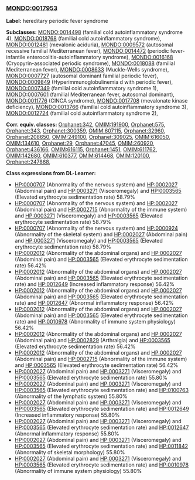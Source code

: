 
### [MONDO:0017953](http://purl.obolibrary.org/obo/MONDO_0017953)
**Label:** hereditary periodic fever syndrome

**Subclasses:** [MONDO:0014498](http://purl.obolibrary.org/obo/MONDO_0014498) (familial cold autoinflammatory syndrome 4), [MONDO:0018768](http://purl.obolibrary.org/obo/MONDO_0018768) (familial cold autoinflammatory syndrome), [MONDO:0012481](http://purl.obolibrary.org/obo/MONDO_0012481) (mevalonic aciduria), [MONDO:0009572](http://purl.obolibrary.org/obo/MONDO_0009572) (autosomal recessive familial Mediterranean fever), [MONDO:0014472](http://purl.obolibrary.org/obo/MONDO_0014472) (periodic fever-infantile enterocolitis-autoinflammatory syndrome), [MONDO:0016168](http://purl.obolibrary.org/obo/MONDO_0016168) (Cryopyrin-associated periodic syndrome), [MONDO:0018088](http://purl.obolibrary.org/obo/MONDO_0018088) (familial Mediterranean fever), [MONDO:0008633](http://purl.obolibrary.org/obo/MONDO_0008633) (Muckle-Wells syndrome), [MONDO:0007727](http://purl.obolibrary.org/obo/MONDO_0007727) (autosomal dominant familial periodic fever), [MONDO:0009849](http://purl.obolibrary.org/obo/MONDO_0009849) (Hyperimmunoglobulinemia d with periodic fever), [MONDO:0007349](http://purl.obolibrary.org/obo/MONDO_0007349) (familial cold autoinflammatory syndrome 1), [MONDO:0007601](http://purl.obolibrary.org/obo/MONDO_0007601) (familial Mediterranean fever, autosomal dominant), [MONDO:0011776](http://purl.obolibrary.org/obo/MONDO_0011776) (CINCA syndrome), [MONDO:0017708](http://purl.obolibrary.org/obo/MONDO_0017708) (mevalonate kinase deficiency), [MONDO:0013766](http://purl.obolibrary.org/obo/MONDO_0013766) (familial cold autoinflammatory syndrome 3), [MONDO:0012724](http://purl.obolibrary.org/obo/MONDO_0012724) (familial cold autoinflammatory syndrome 2), 

**Corr. equiv. classes:** [Orphanet:342](http://www.orpha.net/ORDO/Orphanet_342), [OMIM:191900](http://purl.obolibrary.org/obo/OMIM_191900), [Orphanet:575](http://www.orpha.net/ORDO/Orphanet_575), [Orphanet:343](http://www.orpha.net/ORDO/Orphanet_343), [Orphanet:300359](http://www.orpha.net/ORDO/Orphanet_300359), [OMIM:607115](http://purl.obolibrary.org/obo/OMIM_607115), [Orphanet:32960](http://www.orpha.net/ORDO/Orphanet_32960), [Orphanet:208650](http://www.orpha.net/ORDO/Orphanet_208650), [OMIM:249100](http://purl.obolibrary.org/obo/OMIM_249100), [Orphanet:309025](http://www.orpha.net/ORDO/Orphanet_309025), [OMIM:616050](http://purl.obolibrary.org/obo/OMIM_616050), [OMIM:134610](http://purl.obolibrary.org/obo/OMIM_134610), [Orphanet:29](http://www.orpha.net/ORDO/Orphanet_29), [Orphanet:47045](http://www.orpha.net/ORDO/Orphanet_47045), [OMIM:260920](http://purl.obolibrary.org/obo/OMIM_260920), [Orphanet:436166](http://www.orpha.net/ORDO/Orphanet_436166), [OMIM:616115](http://purl.obolibrary.org/obo/OMIM_616115), [Orphanet:1451](http://www.orpha.net/ORDO/Orphanet_1451), [OMIM:611762](http://purl.obolibrary.org/obo/OMIM_611762), [OMIM:142680](http://purl.obolibrary.org/obo/OMIM_142680), [OMIM:610377](http://purl.obolibrary.org/obo/OMIM_610377), [OMIM:614468](http://purl.obolibrary.org/obo/OMIM_614468), [OMIM:120100](http://purl.obolibrary.org/obo/OMIM_120100), [Orphanet:247868](http://www.orpha.net/ORDO/Orphanet_247868), 

**Class expressions from DL-Learner:**

- [HP:0000707](http://purl.obolibrary.org/obo/HP_0000707) (Abnormality of the nervous system) and [HP:0002027](http://purl.obolibrary.org/obo/HP_0002027) (Abdominal pain) and [HP:0003271](http://purl.obolibrary.org/obo/HP_0003271) (Visceromegaly) and [HP:0003565](http://purl.obolibrary.org/obo/HP_0003565) (Elevated erythrocyte sedimentation rate) 58.79%
- [HP:0000707](http://purl.obolibrary.org/obo/HP_0000707) (Abnormality of the nervous system) and [HP:0002027](http://purl.obolibrary.org/obo/HP_0002027) (Abdominal pain) and [HP:0002715](http://purl.obolibrary.org/obo/HP_0002715) (Abnormality of the immune system) and [HP:0003271](http://purl.obolibrary.org/obo/HP_0003271) (Visceromegaly) and [HP:0003565](http://purl.obolibrary.org/obo/HP_0003565) (Elevated erythrocyte sedimentation rate) 58.79%
- [HP:0000707](http://purl.obolibrary.org/obo/HP_0000707) (Abnormality of the nervous system) and [HP:0000924](http://purl.obolibrary.org/obo/HP_0000924) (Abnormality of the skeletal system) and [HP:0002027](http://purl.obolibrary.org/obo/HP_0002027) (Abdominal pain) and [HP:0003271](http://purl.obolibrary.org/obo/HP_0003271) (Visceromegaly) and [HP:0003565](http://purl.obolibrary.org/obo/HP_0003565) (Elevated erythrocyte sedimentation rate) 58.79%
- [HP:0002012](http://purl.obolibrary.org/obo/HP_0002012) (Abnormality of the abdominal organs) and [HP:0002027](http://purl.obolibrary.org/obo/HP_0002027) (Abdominal pain) and [HP:0003565](http://purl.obolibrary.org/obo/HP_0003565) (Elevated erythrocyte sedimentation rate) 56.42%
- [HP:0002012](http://purl.obolibrary.org/obo/HP_0002012) (Abnormality of the abdominal organs) and [HP:0002027](http://purl.obolibrary.org/obo/HP_0002027) (Abdominal pain) and [HP:0003565](http://purl.obolibrary.org/obo/HP_0003565) (Elevated erythrocyte sedimentation rate) and [HP:0012649](http://purl.obolibrary.org/obo/HP_0012649) (Increased inflammatory response) 56.42%
- [HP:0002012](http://purl.obolibrary.org/obo/HP_0002012) (Abnormality of the abdominal organs) and [HP:0002027](http://purl.obolibrary.org/obo/HP_0002027) (Abdominal pain) and [HP:0003565](http://purl.obolibrary.org/obo/HP_0003565) (Elevated erythrocyte sedimentation rate) and [HP:0012647](http://purl.obolibrary.org/obo/HP_0012647) (Abnormal inflammatory response) 56.42%
- [HP:0002012](http://purl.obolibrary.org/obo/HP_0002012) (Abnormality of the abdominal organs) and [HP:0002027](http://purl.obolibrary.org/obo/HP_0002027) (Abdominal pain) and [HP:0003565](http://purl.obolibrary.org/obo/HP_0003565) (Elevated erythrocyte sedimentation rate) and [HP:0010978](http://purl.obolibrary.org/obo/HP_0010978) (Abnormality of immune system physiology) 56.42%
- [HP:0002012](http://purl.obolibrary.org/obo/HP_0002012) (Abnormality of the abdominal organs) and [HP:0002027](http://purl.obolibrary.org/obo/HP_0002027) (Abdominal pain) and [HP:0002829](http://purl.obolibrary.org/obo/HP_0002829) (Arthralgia) and [HP:0003565](http://purl.obolibrary.org/obo/HP_0003565) (Elevated erythrocyte sedimentation rate) 56.42%
- [HP:0002012](http://purl.obolibrary.org/obo/HP_0002012) (Abnormality of the abdominal organs) and [HP:0002027](http://purl.obolibrary.org/obo/HP_0002027) (Abdominal pain) and [HP:0002715](http://purl.obolibrary.org/obo/HP_0002715) (Abnormality of the immune system) and [HP:0003565](http://purl.obolibrary.org/obo/HP_0003565) (Elevated erythrocyte sedimentation rate) 56.42%
- [HP:0002027](http://purl.obolibrary.org/obo/HP_0002027) (Abdominal pain) and [HP:0003271](http://purl.obolibrary.org/obo/HP_0003271) (Visceromegaly) and [HP:0003565](http://purl.obolibrary.org/obo/HP_0003565) (Elevated erythrocyte sedimentation rate) 55.80%
- [HP:0002027](http://purl.obolibrary.org/obo/HP_0002027) (Abdominal pain) and [HP:0003271](http://purl.obolibrary.org/obo/HP_0003271) (Visceromegaly) and [HP:0003565](http://purl.obolibrary.org/obo/HP_0003565) (Elevated erythrocyte sedimentation rate) and [HP:0100763](http://purl.obolibrary.org/obo/HP_0100763) (Abnormality of the lymphatic system) 55.80%
- [HP:0002027](http://purl.obolibrary.org/obo/HP_0002027) (Abdominal pain) and [HP:0003271](http://purl.obolibrary.org/obo/HP_0003271) (Visceromegaly) and [HP:0003565](http://purl.obolibrary.org/obo/HP_0003565) (Elevated erythrocyte sedimentation rate) and [HP:0012649](http://purl.obolibrary.org/obo/HP_0012649) (Increased inflammatory response) 55.80%
- [HP:0002027](http://purl.obolibrary.org/obo/HP_0002027) (Abdominal pain) and [HP:0003271](http://purl.obolibrary.org/obo/HP_0003271) (Visceromegaly) and [HP:0003565](http://purl.obolibrary.org/obo/HP_0003565) (Elevated erythrocyte sedimentation rate) and [HP:0012647](http://purl.obolibrary.org/obo/HP_0012647) (Abnormal inflammatory response) 55.80%
- [HP:0002027](http://purl.obolibrary.org/obo/HP_0002027) (Abdominal pain) and [HP:0003271](http://purl.obolibrary.org/obo/HP_0003271) (Visceromegaly) and [HP:0003565](http://purl.obolibrary.org/obo/HP_0003565) (Elevated erythrocyte sedimentation rate) and [HP:0011842](http://purl.obolibrary.org/obo/HP_0011842) (Abnormality of skeletal morphology) 55.80%
- [HP:0002027](http://purl.obolibrary.org/obo/HP_0002027) (Abdominal pain) and [HP:0003271](http://purl.obolibrary.org/obo/HP_0003271) (Visceromegaly) and [HP:0003565](http://purl.obolibrary.org/obo/HP_0003565) (Elevated erythrocyte sedimentation rate) and [HP:0010978](http://purl.obolibrary.org/obo/HP_0010978) (Abnormality of immune system physiology) 55.80%


